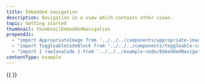 ```yaml
---
title: Embedded navigation
description: Navigation in a view which contains other views.
topic: Getting started
thumbnail: thumbnailEmbeddedNavigation
prependJs:
  - "import AppropriateImage from '../../../components/appropriate-image'"
  - "import ToggleableCodeBlock from '../../../components/toggleable-code-block'"
  - "import { rawJavaCode } from '../../../example-code/EmbeddedNavigationActivity.js'"
contentType: example
---
```


<!-- Any notes about this example would go here.  -->

{{
  <ToggleableCodeBlock
    java={rawJavaCode}
  />
}}
